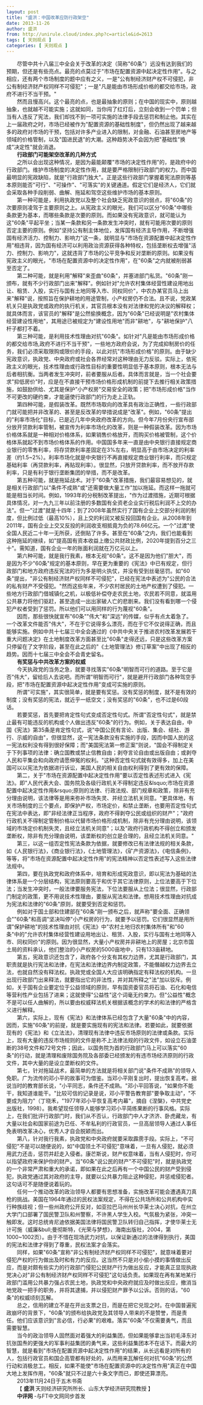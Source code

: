 ```yaml
---
layout: post
title: "盛洪：中国改革应防行政架空"
date: 2013-11-26
author: 盛洪
from: http://unirule.cloud/index.php?c=article&id=2613
tags: [ 天则观点 ]
categories: [ 天则观点 ]
---
```


<div class="article">
 <div class="body-text">
  <div style="text-indent:21.0pt;">
   尽管中共十八届三中全会关于改革的决定（简称"60条"）远没有达到我们的预期，但还是有些亮点。最亮的点莫过于"市场在配置资源中起决定性作用"。与之相应，还有两个市场制度的题中应有之义，一是"公有制经济财产权不可侵犯，非公有制经济财产权同样不可侵犯"；一是"凡是能由市场形成价格的都交给市场，政府不进行不当干预。"
  </div>
  <div style="text-indent:21.1pt;">
   <b>
   </b>
  </div>
  <div style="text-indent:21.0pt;">
   然而且慢高兴。这个最亮的点，也是最抽象的原则；在中国的现实中，原则越抽象，也就越不可能实施；这就如同，当你闯了红灯后，立刻会收到一个罚单；但当有人违反了宪法，我们却找不到一项可实施的法律手段去惩罚和制止他。其实在上一届政府之时，市场已经被作为"配置资源的基础性制度"，但仍然出现了越来越多的政府对市场的干预，包括对许多产业进入的限制，对金融、石油甚至房地产等领域的价格管制，以及"国进民退"的大潮。这种趋势决不会因为把"基础性"换成"决定性"就会消退。
  </div>
  <div style="text-indent:21.1pt;">
   <b>
   </b>
  </div>
  <div style="text-indent:21.1pt;">
   <b>
    行政部门可能架空改革的几种方式
   </b>
  </div>
  <div style="text-indent:21.1pt;">
   <b>
   </b>
  </div>
  <div style="text-indent:21.0pt;">
   之所以会出现这种情况，是因为最能颠覆"市场的决定性作用"的，是政府中的行政部门。维护市场制度的决定性作用，就是要严格限制行政部门的权力。而中国最明显的宪政缺陷，就是"行政部门独大"。正是这些行政部门掌握着宪法原则等基本原则能否"可行"、"可操作"、"可落实"的关键通道。假定它们是经济人，它们就会采取各种手段削弱、曲解、拖延和驾空这些维护市场的基本原则。
  </div>
  <div style="text-indent:21.1pt;">
   <b>
   </b>
  </div>
  <div style="text-indent:21.0pt;">
   第一种可能是，利用执政党以及整个社会缺乏宪政意识的弱点，将"60条"的次要原则凌驾于主要原则之上。从宪政主义的眼光，我们可以区分"60条"中哪些条款更为基本，而哪些条款是次要的原则。而如果没有宪政意识，就可能认为这"60条"平起平坐；当某一条款和另一条款发生冲突时，就有可能用次要的原则否定主要的原则。例如"坚持公有制主体地位，发挥国有经济主导作用，不断增强国有经济活力、控制力、影响力"这一条，就明显与"市场在资源配置中起决定性作用"相违背，因为国有经济可以利用政治资源获得各种特权，包括垄断权去增强"活力、控制力、影响力"，这就违背了市场的公平竞争和反对垄断的原则。如果没有宪政主义的眼光，"市场在配置资源中的决定性作用"，在"60条"之内就被削弱甚至否定了。
  </div>
  <div style="text-indent:21.1pt;">
   <b>
   </b>
  </div>
  <div style="text-indent:21.0pt;">
   第二种可能，就是利用"解释"来歪曲"60条"，并塞进部门私货。"60条"刚一颁布，就有不少行政部门出来"解释"。例如针对"允许农村集体经营性建设用地出让、租赁、入股，实行与国有土地同等入市、同权同价"，中农办某官员马上出来"解释"说，按照旨在保护耕地的用途管制，小产权房仍不合法。且不说，党政某机关只是执政党或政府的执行机关，其官员根本没有对法律和党的决议的解释权；就具体而言，该官员的"解释"是公然偷换概念，因为"60条"已经说明是"农村集体经营建设性用地"，其用途已被规定为"建设性用地"而非"耕地"，与"耕地保护"八杆子都打不着。
  </div>
  <div style="text-indent:21.1pt;">
   <b>
   </b>
  </div>
  <div style="text-indent:21.0pt;">
   第三种可能，是利用技术性理由对抗"60条"。如针对"凡是能由市场形成价格的都交给市场,政府不进行不当干预"，一些地方政府会说，为了完成抑制房价的任务，我们必须采取限购或限价的手段，以此对抗"市场形成价格"的原则。由于缺少宪政意识，执政党、中央政府或社会各界经常对这种理由无力反驳。实际上，依宪政主义的眼光，技术性理由或行政性目标的重要性明显低于基本原则，根本无法与后者相抗衡。当两者发生冲突时，前者要服从后者。具体而言就是，当一个社会要求"抑低房价"时，应是在不直接干预市场价格形成机制的前提下去推行相关政策措施，如鼓励供给、尤其是保护"小产权房"交易安全的政策；把"市场形成价格"当作不可更改的硬约束，才能逼使行政部门的行为走上正轨。
  </div>
  <div style="text-indent:21.1pt;">
   <b>
   </b>
  </div>
  <div style="text-indent:21.0pt;">
   第四种可能，是假装改革。既然市场取向的改革具有政治正确性，一些行政部门就可能把并非改革的、甚至是反改革的举措说成是"改革"。例如，"60条"提出的"利率市场化"目标，已是近几年中央政府改革的方向。但今年7月份央行宣布部分放开贷款利率管制，被宣传为利率市场化的改革，则是一种假装改革。因为市场价格体系就是一种相对价格体系，如果销售价格放开，而购买价格被管制，这个价格体系就起不到市场价格体系的作用。中国国多年来一直是由中央银行直接规定商业银行的零售利率，将存贷款利率差固定在3%左右，明显高于由市场决定的利率差（约1.5~2%）。利率市场化就是中央银行不再直接规定商业银行利率，而只规定基础利率（再贷款利率，再贴现利率）。很显然，只放开贷款利率，而不放开存款利率，只是有利于银行垄断集团的举措，而不是改革。
  </div>
  <div style="text-indent:21.1pt;">
   <b>
   </b>
  </div>
  <div style="text-indent:21.0pt;">
   第五种可能，就是拖延战术。对于"60条"改革措施，我们最容易想见的，就是相关行政部门以"条件不成熟"或"还需要做大量工作"加以拖延。而这样一拖就可能是相当长时间。例如，1993年的分税制改革提出，"作为过渡措施，近期可根据具体情况，对一九九三年以前注册的多数国有全资老企业实行税后利润不上交的办法"。但一"过渡"就是十四年；到了2008年虽然实行了国有企业上交部分利润的制度，但比例过低（最高10%），且上交的利润又被反投回国有企业。从2008年到2011年，国有企业上交又反投的利润收支相抵竟为负的78.66亿元。一个"过渡"使全国人民近二十年一无所获，还倒贴了许多。甚至在"60条"之内，我们也能看到这种拖延的继续，如"提高国有资本收益上缴公共财政比例，2020年提到百分之三十"。需知道，国有企业一年的账面利润就在万亿元以上。
  </div>
  <div style="text-indent:21.1pt;">
   <b>
   </b>
  </div>
  <div style="text-indent:21.0pt;">
   第六种可能，就是我行我素，根本无视"60条"。这不是因为他们"胆大"，而是因为不少"60条"规定的基本原则，早在更为重要的《宪法》中已有规定，但行政部门和地方政府违反宪法的行为多是明火执仗，并没有受到丝毫惩罚。如"60条"提出，"非公有制经济财产权同样不可侵犯"，已经在宪法中表述为"公民的合法的私有财产不受侵犯。"然而这些年来，不少农村居民的土地产权遭到了侵犯。一些地方行政部门借城镇化之机，以极低补偿夺走农民土地，农民若不同意，就滥用公共暴力将他们驱赶，甚至造成一出出家破人亡的悲剧来。我们没有看到哪一个侵犯产权者受到了惩罚。所以他们可以用同样的行为蔑视"60条"。
  </div>
  <div style="text-indent:21.1pt;">
   <b>
   </b>
  </div>
  <div style="text-indent:21.0pt;">
   因而，那些很快就宣布"60条""伟大"和"深远"的传媒，似乎有点太着急了。一个改革文件能否"伟大"，不在于它说得多么漂亮，而在于它不仅说得正确，而且能够实施。例如中共十七届三中全会通过的《中共中央关于推进农村改革发展若干重大问题决定》在土地制度改革方面甚至比"60条"走得还远，只是这些改革方案只停留在了文字阶段，甚至在此之后的"《土地管理法》修订草案"中出现了相反的趋势。因而十七届三中全会不会青史留名。
  </div>
  <div style="text-indent:21.1pt;">
   <b>
   </b>
  </div>
  <div style="text-indent:21.1pt;">
   <b>
    有奖惩与中共改革方案的权威
   </b>
  </div>
  <div style="text-indent:21.1pt;">
   <b>
   </b>
  </div>
  <div style="text-indent:21.0pt;">
   今天执政党的当务之急，就要寻找落实"60条"明智而可行的道路。至于它是否"伟大"，留给后人去说吧。而所谓"明智而可行"，就是避开行政部门各种驾空手段，把"市场在配置资源中起决定性作用"变成可实施的原则。
  </div>
  <div style="text-indent:21.1pt;">
   <b>
   </b>
  </div>
  <div style="text-indent:21.0pt;">
   所谓"可实施"，其实很简单，就是要有奖惩。没有奖惩的制度，就不是有效的制度；没有奖惩的宪法，就近乎一纸空文；没有奖惩的"60条"，也不过是60段话。
  </div>
  <div style="text-indent:21.1pt;">
   <b>
   </b>
  </div>
  <div style="text-indent:21.0pt;">
   若要奖惩，首先要把肯定性句式变成否定性句式。所谓"否定性句式"，就是禁止最有可能违反的机构或个人做出违反"60条"的行为。例如，关于表达自由，中国《宪法》第35条是肯定性句式，说"中国公民有言论、出版、集会、结社、游行、示威的自由"，但很显然，这一宪法条款没有实施的手段，因而中国人民的这一宪法权利没有得到很好保障；而"美国宪法第一修正案"则说，"国会不得制定关于下列事项的法律：确立国教或禁止信教自由；剥夺言论自由或出版自由；或剥夺人民和平集会和向政府请愿伸冤的权利。"这种否定性句式就有效得多，加上在美国可以以宪法为依据进行诉讼，美国人民的相关自由权利得到了更有效的保障。
  </div>
  <div style="text-indent:21.1pt;">
   <b>
   </b>
  </div>
  <div style="text-indent:21.0pt;">
   第二，关于"市场在资源配置中起决定性作用"要以否定性表述形式进入《宪法》。即"人民代表大会、国务院及各级行政机关不得制定违反&amp;lsquo;市场在资源配置中起决定性作用&amp;rsquo;原则的法律、行政法规、部门规章和政策，除非有充分理由说明，该法律等是用来弥补市场失灵、并经立法机关同意。"更具体地，有关市场制度的三个要点，即保护产权，市场定价，和禁止垄断，也要用否定性句式在宪法中表达，即"非经法律正当程序，政府不得剥夺公民或组织的财产"；"政府行政机关不得制定管制价格以代替市场价格形成机制，除非有充分理由说明，该领域的市场定价机制失灵，且经立法机关同意"；以及"政府行政机构不得创立和颁发垄断权，除非有充分理由说明，该垄断权的创立是合理的，且经立法机关同意。"
  </div>
  <div style="text-indent:21.1pt;">
   <b>
   </b>
  </div>
  <div style="text-indent:21.0pt;">
   第三，以这一组否定性宪法条款为依据，就要修改已有法律法规的相关条款，如《人民银行法》，《商业银行法》，《土地管理法》，《矿产资源法》，《电信条例》，等等，将"市场在资源配置中起决定性作用"的宪法精神以否定性表述写入这些法律法规中。
  </div>
  <div style="text-indent:21.1pt;">
   <b>
   </b>
  </div>
  <div style="text-indent:21.0pt;">
   第四，要在执政党和政府体系中，培育和形成宪政意识，即以宪法为基础的法律体系是一个分层结构，宪法原则要高于和优于其它法律原则，上位法要高于下位法；当发生冲突时，一般法律要服务宪法，下位法要服从上位法；很显然，行政部门制定的政策，更不用说技术性理由，要服从宪法和法律。想用技术性理由对抗成为宪法和法律的"60条"原则，就要受到否定和惩罚。
  </div>
  <div style="text-indent:21.1pt;">
   <b>
   </b>
  </div>
  <div style="text-indent:21.0pt;">
   例如对于国土部和住建部在"60条"刚一颁布之后，就声称"要全面、正确领会""60条"和高调"坚决叫停"小产权房的行为，就要予以惩罚。它们很显然是用所谓"保护耕地"的技术性理由对抗《宪法》中"农村土地归农村集体所有"和"60条"中的"允许农村集体经营性建设用地出让、租赁、入股，实行与国有土地同等入市、同权同价"的原则。因为很显然，大量小产权房并非耕地上的房屋；北京市国土局的资料承认，他们整治的小产权房的5000亩地中，只有133亩耕地。
  </div>
  <div style="text-indent:21.1pt;">
   <b>
   </b>
  </div>
  <div style="text-indent:21.0pt;">
   第五，宪政意识还包含了，政府各个分支有其权力边界，尤其是行政部门，其职责就是执行宪法和法律，在宪法和法律边界内制定政策，不能僭越权力边界去立法，也就自然没有释法权。执政党或全国人大应该明确指定有释法权的机构。一旦出现行政部门出来释法，就要指出它的非法性，并对其所释之"法"加以驳斥。例如，关于国有企业要定位于公益领域的原则，早有国资委官员将石油、石化和电信等营利性产业包括了进来；这就使得"公益性"这个词毫无约束力。但"公益性"概念不是可以任人曲解的，所以要由权威释法机关根据该概念的学术的和法律的严格含义进行解释。
  </div>
  <div style="text-indent:21.1pt;">
   <b>
   </b>
  </div>
  <div style="text-indent:21.0pt;">
   第六，实际上，现有《宪法》和法律体系已经包含了大量"60条"中的内容，因而，实施"60条"的前提，就是要实施现有的宪法和法律。若要如此，就要依据现有的《宪法》和《立法法》，清理现有法律中违反市场原则的法律或条款。实际上，现有大量的违反市场规则的文件是称不上法律法规的行政文件，如设立石油垄断的38号文件和72号文件；因此，以国务院为首的行政部门马上可以落实"60条"的行动，就是清理和废除国务院及各部委已经颁发的有违市场经济原则的行政文件，其中大量的是设立垄断权的文件。
  </div>
  <div style="text-indent:21.1pt;">
   <b>
   </b>
  </div>
  <div style="text-indent:21.0pt;">
   第七，针对拖延战术，最简单的方法就是将相关部门说"条件不成熟"的领导人免职。广为流传的邓小平的故事可为借鉴。当邓小平刚复出时，提出恢复高考。据说当时的教育部长说，"小平同志，条件还不成熟。"邓小平回答说，"如果你不能干，我知道谁能干。"比较可信的记录是说，邓小平警告教育部"要争取主动"，"不要成为阻力"（丁晓禾，"1977年邓小平恢复高考内幕"，摘自《涅槃》，中共党史出版社，1998）。我希望现任领导人能够学习邓小平简练果断的行事风格。实际上，在我们批评行政部门时，我们从不否认，行政部门中人才济济、卧虎藏龙，有大量以社会和国家前途为已任、不牟私利的行政官员，一旦高层领导人通过人事任免表明改革决心，优秀人才自会脱颖而出。
  </div>
  <div style="text-indent:21.1pt;">
   <b>
   </b>
  </div>
  <div style="text-indent:21.0pt;">
   第八，针对我行我素，执政党和中央政府就要采取霹雳手段。实际上，"不可侵犯"不是可以随便说的，如"中国领土不可侵犯"意味着，一旦有人侵犯，就必须用武力还击，惩罚并赶走入侵者。康芒斯说，财产权意味着，当有人侵犯时，你可以指望政府来保护你的财产。当"60条"说公民的财产"不可侵犯"时，就是执政党的一个非常严肃和重大的承诺，即如果在此之后再有一个中国公民的财产受到侵犯，执政党通过其对政府的主导，就要以公共暴力阻止这种侵犯，并惩戒侵犯者。这句话可不是随便说着玩的。
  </div>
  <div style="text-indent:21.1pt;">
   <b>
   </b>
  </div>
  <div style="text-indent:21.0pt;">
   任何一个推动改革的政治领导人都要有思想准备，实施改革可能会遭遇真刀真枪的挑战。美国在1964年通过的民权法案规定，不得在公共场所和公共机构中实行种族歧视；但一些州政府公开反对，如亚拉巴马州州长华莱士决心对抗，在州立大学门口部署了国民警卫队和州警察，不许黑人学生入校。气氛极为紧张，冲突一触即发。这时总统肯尼迪依据美国法律将国民警卫队转归自己指挥，才使华莱士无计可施（威廉&amp;bull;曼彻斯特，《光荣与梦想》，海南出版社，2004，第1000~1002页）。由于不惜在现场武力对抗，以保证新通过的法律得到执行，美国的宪法和法律才得到了尊重，民权法案才会落实。
  </div>
  <div style="text-indent:21.1pt;">
   <b>
   </b>
  </div>
  <div style="text-indent:21.0pt;">
   同样，如果"60条"宣称"非公有制经济财产权同样不可侵犯"，就意味着要对侵犯产权的行为做出及时和有力的反应。这当然不只是对小偷小摸的事情做出反应，而是对颇有些实力的行政部门侵犯公民财产行为做出反应，才能真正显现执政党决心对"非公有制经济财产权同样不可侵犯"这句话负责。如果现在再有某地某行政部门滥用公共暴力强占农民土地，执政党和中央政府就应及时做出反应，撤消当地党政一把手的职务，并将其逮捕，并以侵犯财产罪予以公诉。否则的话，"60条"的权威顷刻瓦解。
  </div>
  <div style="text-indent:21.1pt;">
   <b>
   </b>
  </div>
  <div style="text-indent:21.0pt;">
   总之，信用的建立不是在开出支票之日，而是在把它兑现之时。在中国普遍宪政崩坏的背景下，"60条"的颁布给执政党及其领导人带来的不是赞誉，而是责任。他们应该意识到"言必信，行必果"的艰难。落实"60条"不仅需要勇气，而且需要智慧。
  </div>
  <div style="text-indent:21.1pt;">
   <b>
   </b>
  </div>
  <div style="text-indent:21.0pt;">
   当今的政治领导人固然面对着强大的利益集团，但如果能够拿出当初毛泽东对抗张国焘的更强大的军事利益集团的勇气来，这些利益集团本不在话下。而最大的智慧，就是看到"市场在配置资源中起决定性作用"的结果，从长远看是对所有的人，包括行政官员和国企高管都有好处的，从而用来瓦解任何对抗"60条"的公然行动和消极怠工。相反，如果不能使"市场在配置资源中的决定性作用"真正在中国大地上发挥作用，"60条"就只不过是六十条文字而已，即使还算漂亮。
  </div>
  <div style="text-indent:21.1pt;">
   <b>
   </b>
  </div>
  <div style="text-indent:21.0pt;">
   2013年11月24日于五木书斋
  </div>
  <div style="text-indent:21.0pt;">
   【
   <b>
    盛洪
   </b>
   天则经济研究所所长、山东大学经济研究院教授 】
  </div>
  <div style="text-indent:21.0pt;">
  </div>
  <div style="text-indent:21.0pt;">
  </div>
  <div style="text-indent:21.1pt;">
   <b>
    中评网
   </b>
   -与FT中文网同步首发
  </div>
  <div style="text-indent:21.0pt;">
  </div>
  <div style="text-indent:21.0pt;">
  </div>
  <p align="left">
  </p>
 </div>
</div>

